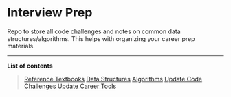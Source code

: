 # Interview Prep

Repo to store all code challenges and notes on common data structures/algorithms. This helps with organizing your career prep materials.

---

**List of contents**

> [Reference Textbooks](./textbooks/README.md)
> [Data Structures](./data_structures/README.md)
> [Algorithms](./algorithms/README.md)
> [Update Code Challenges](./code_challenges/README.md)
> [Update Career Tools](./career_prep/README.md)
